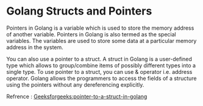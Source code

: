 # Golang Structs and Pointers
Pointers in Golang is a variable which is used to store the memory address of another variable. Pointers in Golang is also termed as the special variables. The variables are used to store some data at a particular memory address in the system.

You can also use a pointer to a struct. A struct in Golang is a user-defined type which allows to group/combine items of possibly different types into a single type. To use pointer to a struct, you can use & operator i.e. address operator. Golang allows the programmers to access the fields of a structure using the pointers without any dereferencing explicitly.

Refrence : [Geeksforgeeks:pointer-to-a-struct-in-golang](https://www.geeksforgeeks.org/pointer-to-a-struct-in-golang)
